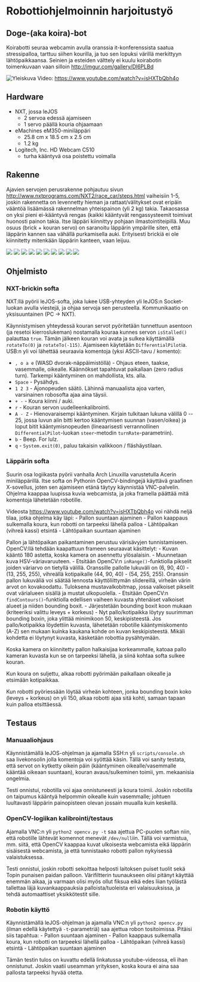 # Robottiohjelmoinnin harjoitustyö
## Doge-(aka koira)-bot

Koirabotti seuraa webcamin avulla oranssia it-konferenssista saatua stressipalloa,
tarttuu siihen kourilla,
ja tuo sen lopuksi värillä merkittyyn lähtöpaikkaansa.
Seinien ja esteiden välttely ei kuulu koirabotin toimenkuvaan vaan silloin http://imgur.com/gallery/Dl6PLBd

![Yleiskuva](/docs/kuvat/yleiskuva.jpg "Yleiskuva")
Video: https://www.youtube.com/watch?v=isHXTbQbh4o

## Hardware

- NXT, jossa leJOS
    - 2 servoa edessä ajamiseen
    - 1 servo päällä kouria ohjaamaan
- eMachines eM350-miniläppäri
    - 25.8 cm x 18.5 cm x 2.5 cm
    - 1.2 kg
- Logitech, Inc. HD Webcam C510
    - turha kääntyvä osa poistettu voimalla

## Rakenne

Ajavien servojen perusrakenne pohjautuu sivun http://www.nxtprograms.com/NXT2/race_car/steps.html vaiheisiin 1-5,
joskin rakennetta on levennetty hieman ja rattaat/välitykset ovat eripäin vääntöä lisäämässä rakennelman yhteispainon (yli 2 kg) takia.
Takaosassa on yksi pieni ei-kääntyvä rengas (kaikki kääntyvät rengassysteemit toimivat huonosti painon takia.
Itse läppäri kiinnittyy pohjaan ilmastointiteipillä.
Muu osuus (brick + kouran servo) on saranoitu läppärin ympärille siten, että läppärin kannen saa vähällä purkamisella auki.
Erityisesti brickiä ei ole kiinnitetty mitenkään läppärin kanteen, vaan leijuu.

![](/docs/kuvat/yla.jpg)
![](/docs/kuvat/sivu.jpg)
![](/docs/kuvat/etu.jpg)
![](/docs/kuvat/ala.jpg)
![](/docs/kuvat/auki.jpg)
![](/docs/kuvat/ilman_konetta.jpg)
![](/docs/kuvat/kameran_kiinnitys.jpg)
![](/docs/kuvat/servot.jpg)
![](/docs/kuvat/lapileikkaus.jpg)
![](/docs/kuvat/takapyora.jpg)

## Ohjelmisto

### NXT-brickin softa

NXT:llä pyörii leJOS-softa, joka lukee USB-yhteyden yli leJOS:n Socket-luokan avulla viestejä,
ja ohjaa servoja sen perusteella. Kommunikaatio on yksisuuntainen (PC -> NXT).

Käynnistymisen yhteydessä kouran servot pyöritetään tunnettuun asentoon (ja resetoi kierroslukeman) nostamalla kouraa kunnes servon `isStalled()` palauttaa `true`.
Tämän jälkeen kouran voi avata ja sulkea käyttämällä `rotateTo(0)` ja `rotateTo(-115)`.
Ajamiseen käytetään `DifferentialPilot`ia.
USB:n yli voi lähettää seuraavia komentoja (yksi ASCII-tavu / komento):

- `, o a e` (WASD dvorak-näppäimistöllä) - Ohjaus eteen, taakse, vasemmalle, oikealle. Käännökset tapahtuvat paikallaan (zero radius turn). Tarkempi kääntyminen on mahdollista, kts. alla.
- `Space` - Pysähdys.
- `1 2 3` - Ajonopeuden säätö. Lähinnä manuaalista ajoa varten, varsinainen robosofta ajaa aina täysii.
- `+ -` - Koura kiinni / auki.
- `r` - Kouran servon uudelleenkalibrointi.
- `A - Z` - Hienovaraisempi kääntyminen. Kirjain tulkitaan lukuna välillä 0 -- 25,
            jossa luvun alin bitti kertoo kääntymisen suunnan (vasen/oikea) ja loput bitit kääntymisnopeuden (lineaarisesti verrannollinen `DifferentialPilot`-luokan `steer`-metodin `turnRate`-parametriin).
- `b` - Beep. For lulz.
- `q` - `System.exit(0)`, paluu takaisin valikkoon / fläshäystilaan.

### Läppärin softa

Suurin osa logiikasta pyörii vanhalla Arch Linuxilla varustetulla Acerin miniläppärillä.
Itse softa on Pythonin OpenCV-bindingejä käyttävä graafinen X-sovellus,
joten sen ajamiseen etänä täytyy käynnistää VNC-palvelin.
Ohjelma kaappaa luupissa kuvia webcamista, ja joka framella päättää mitä komentoja lähetetään robotille.

Videosta https://www.youtube.com/watch?v=isHXTbQbh4o voi nähdä neljä tilaa, jotka ohjelma käy läpi:
    - Pallon suuntaan ajaminen
    - Pallon kaappaus sulkemalla koura, kun robotti on tarpeeksi lähellä palloa
    - Lähtöpaikan (vihreä kassi) etsintä
    - Lähtöpaikan suuntaan ajaminen

Pallon ja lähtöpaikan paikantaminen perustuu värisävyjen tunnistamiseen.
OpenCV:llä tehdään kaapattuun frameen seuraavat käsittelyt:
    - Kuvan kääntö 180 astetta, koska kamera on asennettu ylösalaisin.
    - Muunnetaan kuva HSV-väriavaruuteen.
    - Etsitään OpenCV:n `inRange()`-funktiolla pikselit joiden väriarvo on tietyllä välillä.
      Oranssille pallolle lukuväli on (6, 90, 40) - (13, 255, 255), vihreällä kotipaikalle (44, 90, 40) - (54, 255, 255).
      Oranssin pallon lukuväliä voi säätää lennosta käyttöliittymän slidereillä, virheän värin arvot on kovakoodattu.
      Tuloksena mustavalkobitmap, jossa valkoiset pikselit ovat värialueen sisällä ja mustat ulkopuolella.
    - Etsitään OpenCV:n `findContours()`-funktiolla edellisen vaiheen kuvasta yhtenäiset valkoiset alueet ja niiden bounding boxit.
    - Järjestetään bounding boxit koon mukaan (kriteeriksi valittu leveys + korkeus)
    - Nyt pallo/kotipaikka löytyy suurimman bounding boxin, joka ylittää minimikoon 50, keskipisteestä.
Jos pallo/kotipaikka löydettiin kuvasta, lähetetään robotille kääntymiskomento (A-Z) sen mukaan kuinka kaukana kohde on kuvan keskipisteestä.
Mikäli kohdetta ei löytynyt kuvasta, käsketään robottia pysähtymään.

Koska kamera on kiinnitetty pallon halkaisijaa korkeammalle,
katoaa pallo kameran kuvasta kun se on tarpeeksi lähellä,
ja siinä kohtaa softa sulkee kouran.

Kun koura on suljettu, alkaa robotti pyörimään paikallaan oikealle ja etsimään kotipaikkaa.

Kun robotti pyöriessään löytää virheän kohteen, jonka bounding boxin koko (leveys + korkeus) on yli 150, alkaa robotti ajaa sitä kohti, samaan tapaan kuin palloa etsittäessä.

## Testaus

### Manuaaliohjaus

Käynnistämällä leJOS-ohjelman ja ajamalla SSH:n yli `scripts/console.sh` saa livekonsolin jolla komentoja voi syöttää käsin.
Tällä voi sanity testata, että servot on kytketty oikein päin (kääntyminen oikealle/vasemmalle kääntää oikeaan suuntaan), kouran avaus/sulkeminen toimii, ym. mekaanisia ongelmia.

Testi onnistui, robotilla voi ajaa onnistuneesti ja koura toimii. Joskin robotilla on taipumus kääntyä helpommin oikealle kuin vasemmalle; johtuen luultavasti läppärin painopisteen olevan jossain muualla kuin keskellä.

### OpenCV-logiikan kalibrointi/testaus

Ajamalla VNC:n yli `python2 opencv.py -t` saa ajettua PC-puolen softan niin, että robotille lähtevät komennot menevät `/dev/null`iin.
Tällä voi varmistua, mm. siitä, että OpenCV kaappaa kuvat ulkoisesta webcamista eikä läppärin sisäisestä webcamista,
ja että tunnistaako robotti pallon nykyisessä valaistuksessa.

Testi onnistui, joskin robotti sekoittaa helposti laitoksen puiset tuolit sekä Topin punaisen paidan palloon.
Värifiltterin tuunaukseen olisi pitänyt käyttää enemmän aikaa, ja varmaan olisi myös ollut fiksua eikä edes liian työlästä tallettaa läjä kuvankaappauksia palloista/tuoleista eri valaisuuksissa,
ja tehdä automaattiset yksikkötestit sille.

### Robotin käyttö
Käynnistämällä leJOS-ohjelman ja ajamalla VNC:n yli `python2 opencv.py` (ilman edellä käytettyä `-t`-parametriä) saa ajettua robon tositoimissa. Pitäisi siis tapahtua:
    - Pallon suuntaan ajaminen
    - Pallon kaappaus sulkemalla koura, kun robotti on tarpeeksi lähellä palloa
    - Lähtöpaikan (vihreä kassi) etsintä
    - Lähtöpaikan suuntaan ajaminen

Tämän testin tulos on kuvattu edellä linkatussa youtube-videossa, eli ihan onnistunut.
Joskin vaatii useamman yrityksen, koska koura ei aina saa pallosta tarpeeksi hyvää otetta.
